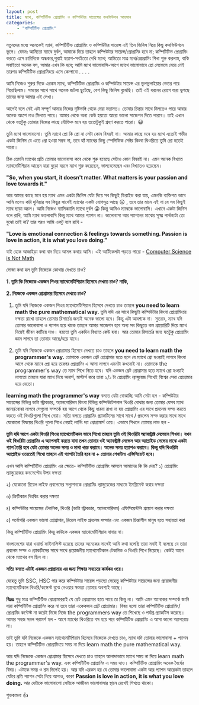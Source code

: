 ```yaml
---
layout: post
title: ম্যাথ, কম্পিটিটিভ প্রোগ্রামিং ও কম্পিউটার সায়েন্সের কনফিউশন আহসান
categories:
    - "কম্পিটিটিভ প্রোগ্রামিং"
---
```


নতুনদের মধ্যে অনেকেই ম্যাথ, কম্পিটিটিভ প্রোগ্রামিং ও কম্পিউটার সায়েন্স এই তিন জিনিস নিয়ে কিছু কনফিউশনে ভুগে। যেমনঃ আমিতো ম্যাথে দুর্বল, আমাকে দিয়ে তাহলে কম্পিউটার সায়েন্স/প্রোগ্রামিং হবে না; কম্পিটিটিভ প্রোগ্রামিং করতে এসে চারিদিকে অন্ধকার,পুরাই হতাশ-সবইতো দেখি ম্যাথ; আমিতো মাত্র ম্যথ/প্রোগ্রামিং শিখা শুরু করলাম, বাকি সবাইতো অনেক বস, আমার এখন কি হবে; আমি ম্যাথ ভালোবাসি-আগে ম্যাথে ভালোভাবে প্রো লেভেলে যেয়ে নেই তারপর কম্পিটিটিভ প্রোগ্রামিংয়ে এসে কোপাবো . . . .

আমি নিজেও শুরুর দিকে এরকম ম্যাথ, কম্পিটিটিভ প্রোগ্রামিং ও কম্পিউটার সায়েন্স এর ভুলভুলাইয়ার ভেতর পরে গিয়েছিলাম। সময়ের সাথে সাথে অনেক জটলা ছুটেছে, বেশ কিছু জিনিস বুঝেছি। তাই এই ধরনের রোগে যারা ভুগছে তাদের জন্য আমার এই লেখা।

আগেই বলে নেই এটা সম্পূর্ণ আমার নিজের দৃষ্টিভঙ্গি থেকে দেয়া মতামত। তোমার চিন্তার সাথে মিলতেও পারে আবার অনেক অংশে নাও মিলতে পারে। আমার থেকে অন্য কেউ হয়তো আরো ভালো সাজেশন দিতে পারবে। তাই এখান থেকে যতটুকু তোমার নিজের কাছে যৌক্তিক মনে হয় ততোটুকুই গ্রহণ করতে পারো। :smiley:

তুমি ম্যাথ ভালোবাসো। তুমি ম্যাথে প্রো কি প্রো না সেটা কোন বিষয়ই না। আমার কাছে মনে হয় ম্যাথ এতোই গভীর একটা জিনিস যে এতে প্রো হওয়া সম্ভব না, তবে হ্যাঁ ম্যাথের কিছু স্পেসিফিক সেক্টর কিংবা থিওরিতে তুমি প্রো হতেই পারো। 

ঠিক তেমনি ম্যাথের প্রতি তোমার ভালোবাসা কবে থেকে শুরু হয়েছে সেটাও কোন বিষয়ই না। এমন অনেক বিখ্যাত ম্যাথমেটিশিয়ান আছেন যারা বুড়ো বয়সে ম্যাথ শুরু করেছেন, ভালবেসেছেন এবং বিখ্যাতও হয়েছেন। 

**"So, when you start, it doesn't matter. What matters is your passion and love towards it."**

আর আমার কাছে মনে হয় ম্যাথ এমন একটা জিনিস যেটা দিয়ে সব কিছুই ডিরাইভ করা যায়, এমনকি ব্যক্তিগত ভাবে আমি মনেও করি দুনিয়ার সব কিছুর সাথেই ম্যাথের একটা যোগসূত্র আছে :stuck_out_tongue_winking_eye: , তবে তার মানে এই না যে সব কিছুই ম্যাথ ছাড়া অচল। আমি নিজেও ব্যাসিক্যালি ম্যাথে দুর্বল :stuck_out_tongue_winking_eye: কিন্তু আমিও ম্যাথকে ভালোবাসি। 
এখানে একটা জিনিস বলে রাখি, আমি ম্যাথ ভালোবাসি কিন্তু ম্যাথ আমার প্যাশন না। ভালোবাসা আর প্যাশনের মাঝের সূক্ষ্ম পার্থক্যটা তো বুঝো তাই না? তার পরও আমি একটু বলে রাখি - 

**"Love is emotional connection & feelings towards something. Passion is love in action, it is what you love doing."**

যাই হোক আজাইড়া কথা বাদ দিয়ে আসল কথায় আসি। এই আর্টিকেলটা পড়তে পারো - [Computer Science is Not Math](http://www.scott-a-s.com/cs-is-not-math/)

সোজা কথা হল তুমি নিজেকে কোথায় দেখতে চাও? 

**1. তুমি কি নিজেকে একজন পিওর ম্যাথেমেটিশিয়ান হিসেবে দেখতে চাও? নাকি,**

**2. নিজেকে একজন প্রোগ্রামার হিসেবে দেখতে চাও?**

1. তুমি যদি নিজেকে একজন পিওর ম্যাথেমেটিশিয়ান হিসেবে দেখতে চাও তাহলে **you need to learn math the pure mathematical way.** তুমি যদি এর সাথে কিছুটা কম্পিউটার কিংবা প্রোগ্রামিংয়ে দক্ষতা রাখো তাহলে তোমার রিসার্চের জন্যই অনেক ভালো হবে। কিন্তু এটা আবশ্যক না। 
সুতরাং, ম্যাথ যদি তোমার ভালোবাসা ও প্যাশন হয়ে থাকে তাহলে আমার সাজেশন হবে অন্য সব কিছুতে কম প্রায়োরিটি দিয়ে ম্যাথ নিয়েই জীবন কাটিয়ে দাও। হয়তো তুমি একদিন বিখ্যাত কেউ হবা। আর তোমার রিসার্চের জন্য যতটুকু প্রোগ্রামিং জ্ঞান লাগবে তা তোমার আছে/হয়ে যাবে। 

2. তুমি যদি নিজেকে একজন প্রোগ্রামার হিসেবে দেখতে চাও তাহলে **you need to learn math the programmer's way.** তোমাকে একজন গ্রেট প্রোগ্রামার হতে হলে যে ম্যাথে প্রো হওয়াই লাগবে কিংবা আগে থেকে ম্যাথে প্রো হয়ে তারপর প্রোগ্রামিং এ আসা লাগবে এমনটা কখনোই না। তোমাকে the programmer's way তে ম্যাথ শিখে নিতে হবে। যদি একজন গ্রেট প্রোগ্রামার হতে ম্যাথে প্রো হওয়াই লাগতো তাহলে যারা ম্যাথ নিয়ে অনার্স, মাস্টার্স করে তারা ২/১ টা প্রোগ্রামিং ল্যাঙ্গুয়েজ শিখেই বিশ্বের সেরা প্রোগ্রামার হয়ে যেতো। 

**learning math the programmer's way** বলতে যেটা বোঝাচ্ছি আমি সেটা হল -
কম্পিউটার সায়েন্সের বিভিন্ন ডাটা স্ট্রাকচার, অ্যালগোরিদম কিংবা বিভিন্ন কম্পিউটেশনাল থিওরি বোঝার জন্য তোমার যেসব ম্যাথ জানা/বোঝা লাগবে সেগুলো সম্পর্কে হয় আগে থেকে কিছু ধারনা রাখা না হয় প্রোগ্রামিং এর সাথে প্রবলেম সল্ভ করতে করতে ওই থিওরিগুলো শিখে নেয়া। সত্যি বলতে প্রোগ্রামিং প্র্যাকটিসের সাথে সাথে / প্রবলেম সল্ভ করার সাথে সাথে যেকোনো বিষয়ের থিওরি গুলো শিখে নেয়াই লার্নিং দ্যা প্রোগ্রামার্স ওয়ে। 
এভাবে শিখলে তোমার লাভ হল - 

**তুমি যদি আগে একটা থিওরি পিওর ম্যাথেমেটিকাল ভাবে শিখো তাহলে তুমি ওই থিওরিটা অ্যাবস্ট্রাক্ট লেভেলে শিখবা। যখন ওই থিওরিটা প্রোগ্রামিং এ অ্যাপলাই করতে যাবা তখন তোমার ওই অ্যাবস্ট্রাক্ট লেভেল আর অ্যাপ্লাইড লেভের মাঝে একটা গ্যাপ তৈরি হবে যেটা তোমার অনেক সময় ও মাথা খরচ করাবে। অনেক সময় হতাশও করাবে। কিন্তু যদি থিওরিটা অ্যাপ্লাইড ওয়েতেই শিখো তাহলে এই গ্যাপটা তৈরি হবে না + তোমার শেখাটাও এফিসিয়েন্ট হবে।**

এখন আসি কম্পিটিটিভ প্রোগ্রামিং এর ক্ষেত্রে- 
কম্পিটিটিভ প্রোগ্রামিং আসলে আমাদের কি কি দেয়? 
১) প্রোগ্রামিং ল্যাঙ্গুয়েজের কনসেপ্টের উপর দক্ষতা

২) যেকোনো রিয়েল লাইফ প্রবলেমের সল্যুশনকে প্রোগ্রামিং ল্যাঙ্গুয়েজের মাধ্যমে ইমপ্লিমেন্ট করার দক্ষতা

৩) ক্রিটিকাল থিংকিং করার দক্ষতা 

৪) কম্পিউটার সায়েন্সের টেকনিক, থিওরি (ডাটা স্ট্রাকচার, অ্যালগোরিদম) এফিসিয়েন্টলি প্রয়োগ করার দক্ষতা

৫) সর্বোপরি একজন ভালো প্রোগ্রামার, রিয়েল লাইফ প্রবলেম সল্ভার এবং একজন চিন্তাশীল মানুষ হতে সহায়তা করা

কিন্তু কম্পিটিটিভ প্রোগ্রামিং কিন্তু কাউকে একজন ম্যাথেমেটিশিয়ান বানায় না। 

বাংলাদেশের যারা ওয়ার্ল্ড ফাইনালিস্ট হয়েছে তাদের অনেকের সাথেই আমি কথা বলেছি তারা সবাই ই বলেছে যে তারা প্রবলেম সল্ভ ও প্র্যাকটিসের সাথে সাথে প্রয়োজনীয় ম্যাথেমেটিকাল টেকনিক ও থিওরি শিখে নিয়েছে। কেউই আগে থেকে ম্যাথের বস ছিল না।

**সত্যি বলতে এটাই একজন প্রোগ্রামার এর জন্য শিক্ষার সবচেয়ে কার্যকর ওয়ে।**

যেহেতু তুমি SSC, HSC পার করে কম্পিউটার সায়েন্স পড়ছো সেহেতু কম্পিউটার সায়েন্সের জন্য প্রয়োজনীয় ম্যাথেমেটিকাল থিওরি/কন্সেপ্ট বুঝে নেওয়ার ক্ষমতা তোমার অবশ্যই আছে। 

**বিঃদ্রঃ** শুধু মাত্র কম্পিটিটিভ প্রোগ্রামাররাই যে গ্রেট প্রোগ্রামার হতে পারে তা কিন্তু না। আমি এমন অনেকের সম্পর্কে জানি যারা কম্পিটিটিভ প্রোগ্রামিং করে না তবে তারা একেকজন গ্রেট প্রোগ্রামার। বিষয় হলো তারা কম্পিটিটিভ প্রোগ্রামিং/প্রোগ্রামিং কন্টেস্ট না করেই নিজে নিজে the programmers way তে শিখেছে ও পর্যাপ্ত প্র্যাকটিস করেছে। 
আমার সহজ সরল পরামর্শ হল - আগে ম্যাথের থিওরিতে বস হয়ে পরে কম্পিটিটিভ প্রোগ্রামিং এ আসা ভালো অ্যাপরোচ না। 

তাই তুমি যদি নিজেকে একজন ম্যাথেমেটিশিয়ান হিসেবে নিজেকে দেখতে চাও, ম্যাথ যদি তোমার ভালোবাসা + প্যাশন হয়। তাহলে কম্পিটিটিভ প্রোগ্রামিংয়ে সময় না দিয়ে learn math the pure mathematical way.

আর যদি নিজেকে একজন প্রোগ্রামার হিসেবে দেখতে চাও তাহলে আলাদাভাবে ম্যাথে সময় না দিয়ে learn math the programmer's way. এবং কম্পিটিটিভ প্রোগ্রামিং এ সময় দাও। কম্পিটিটিভ প্রোগ্রামিং অনেক ধৈর্যের বিষয়। এটাকে সময় ও শ্রম দিলেই হয়। 
আর যদি এরকম হয় যে তোমার ভালোবাসা একটা আর প্যাশন আরেকটা তাহলে যেটার প্রতি প্যাশন সেটা নিয়ে আগাও, কারণ **Passion is love in action, it is what you love doing.** আর যেটাকে ভালোবাসো সেটাকে আজীবন ভালোবাসার স্থানে রেখেই শিখতে থাকো। 

শুভকামনা :+1:
